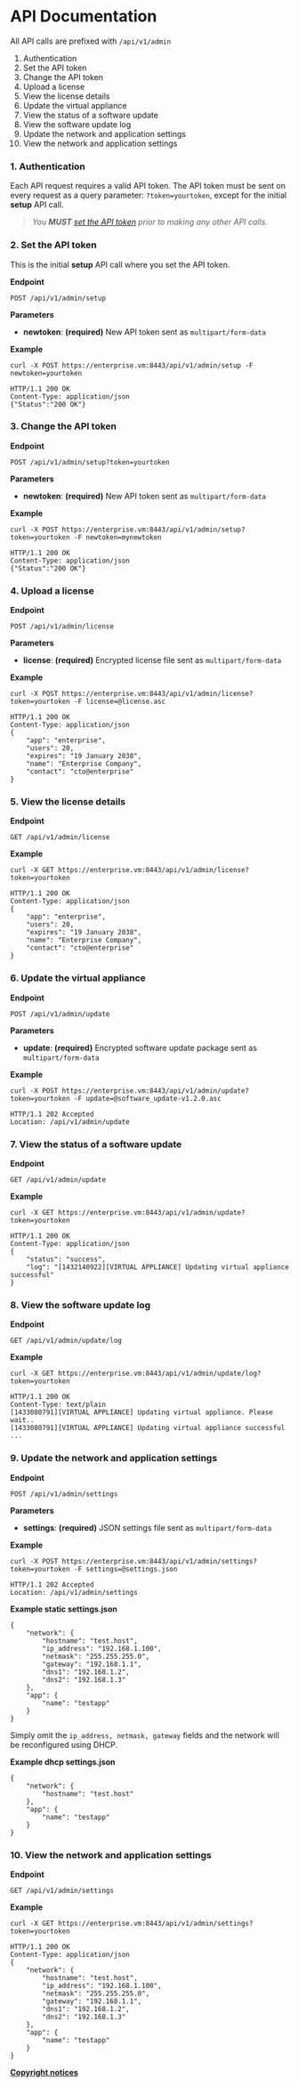 # API Documentation

All API calls are prefixed with `/api/v1/admin`

  1. Authentication
  2. Set the API token
  3. Change the API token
  4. Upload a license
  5. View the license details
  6. Update the virtual appliance
  7. View the status of a software update
  8. View the software update log
  9. Update the network and application settings
  10. View the network and application settings

### 1. Authentication

Each API request requires a valid API token. The API token must be sent on every request as a query parameter: `?token=yourtoken`, except for the initial **setup** API call.

> *You **MUST** [set the API token](#set-the-api-token) prior to making any other API calls.*

### 2. Set the API token

This is the initial **setup** API call where you set the API token.

**Endpoint**

```
POST /api/v1/admin/setup
```

**Parameters**

  * **newtoken**: **(required)** New API token sent as `multipart/form-data`

**Example**

```
curl -X POST https://enterprise.vm:8443/api/v1/admin/setup -F newtoken=yourtoken

HTTP/1.1 200 OK
Content-Type: application/json
{"Status":"200 OK"}
```

### 3. Change the API token

**Endpoint**

```
POST /api/v1/admin/setup?token=yourtoken
```

**Parameters**

  * **newtoken**: **(required)** New API token sent as `multipart/form-data`

**Example**

```
curl -X POST https://enterprise.vm:8443/api/v1/admin/setup?token=yourtoken -F newtoken=mynewtoken

HTTP/1.1 200 OK
Content-Type: application/json
{"Status":"200 OK"}
```

### 4. Upload a license

**Endpoint**

```
POST /api/v1/admin/license
```

**Parameters**

  * **license**: **(required)** Encrypted license file sent as `multipart/form-data`

**Example**

```
curl -X POST https://enterprise.vm:8443/api/v1/admin/license?token=yourtoken -F license=@license.asc

HTTP/1.1 200 OK
Content-Type: application/json
{
    "app": "enterprise",
    "users": 20,
    "expires": "19 January 2038",
    "name": "Enterprise Company",
    "contact": "cto@enterprise"
}
```

### 5. View the license details

**Endpoint**

```
GET /api/v1/admin/license
```

**Example**

```
curl -X GET https://enterprise.vm:8443/api/v1/admin/license?token=yourtoken

HTTP/1.1 200 OK
Content-Type: application/json
{
    "app": "enterprise",
    "users": 20,
    "expires": "19 January 2038",
    "name": "Enterprise Company",
    "contact": "cto@enterprise"
}
```

### 6. Update the virtual appliance

**Endpoint**

```
POST /api/v1/admin/update
```

**Parameters**

  * **update**: **(required)** Encrypted software update package sent as `multipart/form-data`

**Example**

```
curl -X POST https://enterprise.vm:8443/api/v1/admin/update?token=yourtoken -F update=@software_update-v1.2.0.asc

HTTP/1.1 202 Accepted
Location: /api/v1/admin/update
```

### 7. View the status of a software update

**Endpoint**

```
GET /api/v1/admin/update
```

**Example**

```
curl -X GET https://enterprise.vm:8443/api/v1/admin/update?token=yourtoken

HTTP/1.1 200 OK
Content-Type: application/json
{
    "status": "success",
    "log": "[1432140922][VIRTUAL APPLIANCE] Updating virtual appliance successful"
}
```

### 8. View the software update log

**Endpoint**

```
GET /api/v1/admin/update/log
```

**Example**

```
curl -X GET https://enterprise.vm:8443/api/v1/admin/update/log?token=yourtoken

HTTP/1.1 200 OK
Content-Type: text/plain
[1433080791][VIRTUAL APPLIANCE] Updating virtual appliance. Please wait..
[1433080791][VIRTUAL APPLIANCE] Updating virtual appliance successful
...
```

### 9. Update the network and application settings

**Endpoint**

```
POST /api/v1/admin/settings
```

**Parameters**

  * **settings**: **(required)** JSON settings file sent as `multipart/form-data`

**Example**

```
curl -X POST https://enterprise.vm:8443/api/v1/admin/settings?token=yourtoken -F settings=@settings.json

HTTP/1.1 202 Accepted
Location: /api/v1/admin/settings
```

**Example static settings.json**

```
{
    "network": {
        "hostname": "test.host",
        "ip_address": "192.168.1.100",
        "netmask": "255.255.255.0",
        "gateway": "192.168.1.1",
        "dns1": "192.168.1.2",
        "dns2": "192.168.1.3"
    },
    "app": {
        "name": "testapp"
    }
}
```

Simply omit the `ip_address, netmask, gateway` fields and the network will be reconfigured using DHCP.

**Example dhcp settings.json**

```
{
    "network": {
        "hostname": "test.host"
    },
    "app": {
        "name": "testapp"
    }
}
```

### 10. View the network and application settings

**Endpoint**

```
GET /api/v1/admin/settings
```

**Example**

```
curl -X GET https://enterprise.vm:8443/api/v1/admin/settings?token=yourtoken

HTTP/1.1 200 OK
Content-Type: application/json
{
    "network": {
        "hostname": "test.host",
        "ip_address": "192.168.1.100",
        "netmask": "255.255.255.0",
        "gateway": "192.168.1.1",
        "dns1": "192.168.1.2",
        "dns2": "192.168.1.3"
    },
    "app": {
        "name": "testapp"
    }
}
```

[**Copyright notices**](docs/NOTICE)
